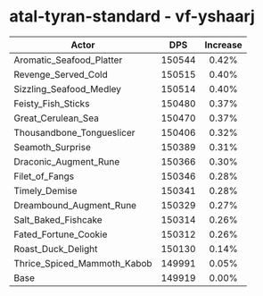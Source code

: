 # atal-tyran-standard - vf-yshaarj
| Actor | DPS | Increase |
|---|:---:|:---:|
|Aromatic_Seafood_Platter|150544|0.42%|
|Revenge_Served_Cold|150515|0.40%|
|Sizzling_Seafood_Medley|150514|0.40%|
|Feisty_Fish_Sticks|150480|0.37%|
|Great_Cerulean_Sea|150470|0.37%|
|Thousandbone_Tongueslicer|150406|0.32%|
|Seamoth_Surprise|150389|0.31%|
|Draconic_Augment_Rune|150366|0.30%|
|Filet_of_Fangs|150346|0.28%|
|Timely_Demise|150341|0.28%|
|Dreambound_Augment_Rune|150329|0.27%|
|Salt_Baked_Fishcake|150314|0.26%|
|Fated_Fortune_Cookie|150312|0.26%|
|Roast_Duck_Delight|150130|0.14%|
|Thrice_Spiced_Mammoth_Kabob|149991|0.05%|
|Base|149919|0.00%|
